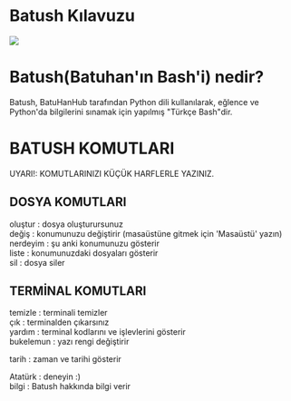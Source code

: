 # Batush Kılavuzu
![](https://miro.medium.com/max/1400/1*xjraSVbFOl1b5346bPGoIw.png)
# Batush(Batuhan'ın Bash'i) nedir?
Batush, BatuHanHub tarafından Python dili kullanılarak, eğlence ve Python'da bilgilerini sınamak için yapılmış "Türkçe Bash"dir. 

# BATUSH KOMUTLARI

UYARI!: KOMUTLARINIZI KÜÇÜK HARFLERLE YAZINIZ.

## DOSYA KOMUTLARI
oluştur : dosya oluşturursunuz </br>
değiş : konumunuzu değiştirir (masaüstüne gitmek için 'Masaüstü' yazın)  </br>
nerdeyim : şu anki konumunuzu gösterir </br>
liste : konumunuzdaki dosyaları gösterir </br>
sil : dosya siler</br>

## TERMİNAL KOMUTLARI
temizle : terminali temizler</br>
çık : terminalden çıkarsınız</br>
yardım : terminal kodlarını ve işlevlerini gösterir</br>
bukelemun : yazı rengi değiştirir</br>

tarih : zaman ve tarihi gösterir</br>

Atatürk : deneyin :)</br>
bilgi : Batush hakkında bilgi verir</br>
